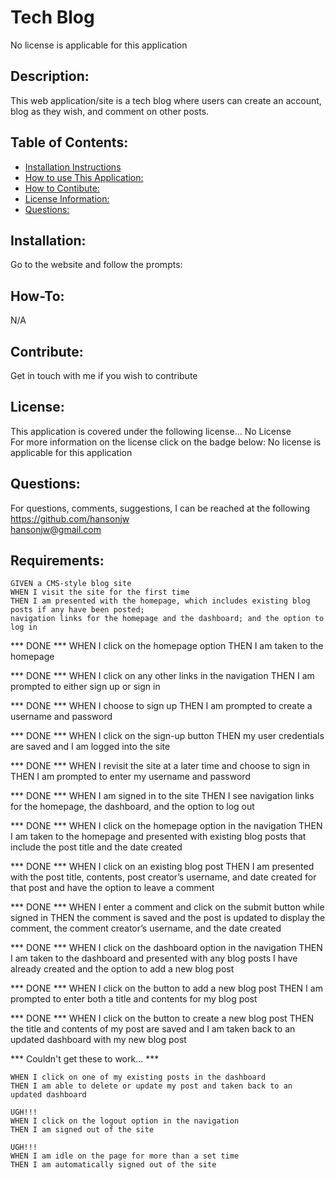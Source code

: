 # Tech Blog  
  No license is applicable for this application

  ## Description:  
  This web application/site is a tech blog where users can create an account, blog as they wish, and comment on other posts.

  ## Table of Contents:
  * [Installation Instructions](#Installation:)
  * [How to use This Application:](#How-To:)
  * [How to Contibute:](#Contibute:)
  * [License Information:](#License:)
  * [Questions:](#Questions:)
  
  <a name="Installation:"></a>
  ## Installation:  
  Go to the website and follow the prompts:
  
  <a name="How-To:"></a>
  ## How-To:  
  N/A

  <a name="Contribute:"></a>
  ## Contribute:  
  Get in touch with me if you wish to contribute

  <a name="License:"></a>
  ## License:  
  This application is covered under the following license...
  No License  
  For more information on the license click on the badge below:
  No license is applicable for this application
  
  <a name="Questions:"></a>
  ## Questions:  
  For questions, comments, suggestions, I can be reached at the following  
  https://github.com/hansonjw  
  hansonjw@gmail.com


  ## Requirements:
    GIVEN a CMS-style blog site
    WHEN I visit the site for the first time
    THEN I am presented with the homepage, which includes existing blog posts if any have been posted;
    navigation links for the homepage and the dashboard; and the option to log in

  ***  DONE  ***
    WHEN I click on the homepage option
    THEN I am taken to the homepage

  ***  DONE  ***
    WHEN I click on any other links in the navigation
    THEN I am prompted to either sign up or sign in

  ***  DONE  ***
    WHEN I choose to sign up
    THEN I am prompted to create a username and password

  ***  DONE  ***
    WHEN I click on the sign-up button
    THEN my user credentials are saved and I am logged into the site

  ***  DONE  ***
    WHEN I revisit the site at a later time and choose to sign in
    THEN I am prompted to enter my username and password

  ***  DONE  ***
    WHEN I am signed in to the site
    THEN I see navigation links for the homepage, the dashboard, and the option to log out

  ***  DONE  ***
    WHEN I click on the homepage option in the navigation
    THEN I am taken to the homepage and presented with existing blog posts that include the post title and the date created

  ***  DONE  ***
    WHEN I click on an existing blog post
    THEN I am presented with the post title, contents, post creator’s username, and date created for that post and have the option to leave a comment

  ***  DONE  ***
    WHEN I enter a comment and click on the submit button while signed in
    THEN the comment is saved and the post is updated to display the comment, the comment creator’s username, and the date created

  ***  DONE  ***
    WHEN I click on the dashboard option in the navigation
    THEN I am taken to the dashboard and presented with any blog posts I have already created and the option to add a new blog post

  ***  DONE  ***
    WHEN I click on the button to add a new blog post
    THEN I am prompted to enter both a title and contents for my blog post

  ***  DONE  ***
    WHEN I click on the button to create a new blog post
    THEN the title and contents of my post are saved and I am taken back to an updated dashboard with my new blog post


  *** Couldn't get these to work... ***

    WHEN I click on one of my existing posts in the dashboard
    THEN I am able to delete or update my post and taken back to an updated dashboard

    UGH!!!
    WHEN I click on the logout option in the navigation
    THEN I am signed out of the site

    UGH!!!
    WHEN I am idle on the page for more than a set time
    THEN I am automatically signed out of the site 
